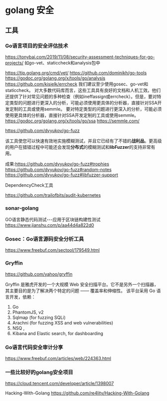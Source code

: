 # golang 安全

## 工具

### Go语言项目的安全评估技术

https://tonybai.com/2019/11/08/security-assessment-techniques-for-go-projects/
如go-vet、staticcheck和analysis包中

https://tip.golang.org/cmd/vet/
https://github.com/dominikh/go-tools
https://godoc.org/golang.org/x/tools/go/analysis
https://github.com/kisielk/errcheck
我们建议至少使用gosec、go-vet和staticcheck。
对大多数代码库而言，这些工具具有良好的文档和人机工效。他们还提供了针对常见问题的多种检查（例如ineffassign或errcheck）。但是，要对特定类型的问题进行更深入的分析，可能必须使用更具体的分析器，直接针对SSA开发定制的工具或使用semmle。
要对特定类型的问题进行更深入的分析，可能必须使用更具体的分析器，直接针对SSA开发定制的工具或使用semmle。
https://godoc.org/golang.org/x/tools/go/ssa
https://semmle.com/

https://github.com/dvyukov/go-fuzz

该工具使您可以快速有效地实施模糊测试，并且它已经有了不错的**战利品**。更高级的用户在猎错过程中可能还会发现**分布式**的模糊测试和**libFuzzer**的支持非常有用。

成果:https://github.com/dvyukov/go-fuzz#trophies
https://github.com/dvyukov/go-fuzz#random-notes
https://github.com/dvyukov/go-fuzz#libfuzzer-support

DependencyCheck工具

https://github.com/trailofbits/audit-kubernetes

### sonar-golang

GO语言静态代码测试---应用于区块链构建性测试
https://www.jianshu.com/p/aa44d4a822d0

### Gosec：Go语言源码安全分析工具
https://www.freebuf.com/sectool/179549.html

### Gryffin
https://github.com/yahoo/gryffin

Gryffin 是雅虎开发的一个大规模 Web 安全扫描平台。它不是另外一个扫描器，其主要目的是为了解决两个特定的问题 —— 覆盖率和伸缩性。
该平台采用 Go 语言开发，依赖：

1. Go
2. PhantomJS, v2
3. Sqlmap (for fuzzing SQLi)
4. Arachni (for fuzzing XSS and web vulnerabilities)
5. NSQ ,
6. Kibana and Elastic search, for dashboarding

### Go语言代码安全审计分享
https://www.freebuf.com/articles/web/224363.html

### 一些比较好的golang安全项目
https://cloud.tencent.com/developer/article/1398007

Hacking-With-Golang
https://github.com/re4lity/Hacking-With-Golang

